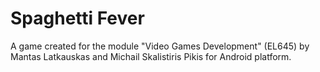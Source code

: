 # Spaghetti Fever
A game created for the module "Video Games Development" (EL645) by Mantas Latkauskas and Michail Skalistiris Pikis for Android platform.
